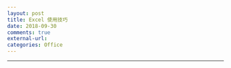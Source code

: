 ```yaml
---
layout: post
title: Excel 使用技巧
date: 2018-09-30
comments: true
external-url:
categories: Office 
---
```




---